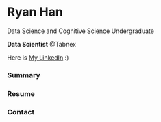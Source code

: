 # Ryan Han
Data Science and Cognitive Science Undergraduate

**Data Scientist** @Tabnex

Here is [My LinkedIn](https://www.linkedin.com/in/ryanxjhan/) :)

### Summary


### Resume


### Contact

